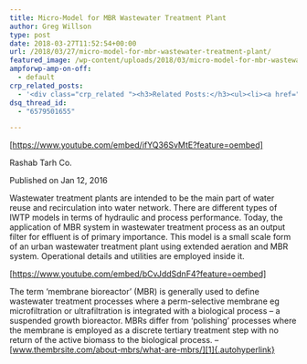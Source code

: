 ```yaml
---
title: Micro-Model for MBR Wastewater Treatment Plant
author: Greg Willson
type: post
date: 2018-03-27T11:52:54+00:00
url: /2018/03/27/micro-model-for-mbr-wastewater-treatment-plant/
featured_image: /wp-content/uploads/2018/03/micro-model-for-mbr-wastewater-t.jpg
ampforwp-amp-on-off:
  - default
crp_related_posts:
  - '<div class="crp_related "><h3>Related Posts:</h3><ul><li><a href="https://scdhub.org/2017/12/25/wastewater-treatment-and-biosolids-management/"    ><img src="https://scdhub.org/wp-content/uploads/2017/12/wastewater-treatment-and-biosoli-150x150.jpg" alt="Wastewater treatment and Biosolids management" title="Wastewater treatment and Biosolids management" width="150" height="150" class="crp_thumb crp_featured" /><span class="crp_title">Wastewater treatment and Biosolids management</span></a></li><li><a href="https://scdhub.org/2018/01/06/household-and-neighborhood-sanitation-infrastructures-excreta-wastewater-disposal-in-developing-countries/"    ><img src="https://scdhub.org/wp-content/plugins/contextual-related-posts/default.png" alt="Household and neighborhood Sanitation Infrastructures: Excreta, wastewater disposal in developing countries" title="Household and neighborhood Sanitation Infrastructures: Excreta, wastewater disposal in developing countries" width="150" height="150" class="crp_thumb crp_default" /><span class="crp_title">Household and neighborhood Sanitation&hellip;</span></a></li><li><a href="https://scdhub.org/2017/12/29/walking-in-sabinas-shoes-world-vision/"    ><img src="https://scdhub.org/wp-content/uploads/2017/12/walking-in-sabinas-shoes-world-v-150x150.jpg" alt="Walking in Sabinas Shoes &#8211; World Vision" title="Walking in Sabinas Shoes &#8211; World Vision" width="150" height="150" class="crp_thumb crp_featured" /><span class="crp_title">Walking in Sabinas Shoes &#8211; World Vision</span></a></li><li><a href="https://scdhub.org/2017/10/21/conventional-primary-wastewater-treatment/"    ><img src="https://scdhub.org/wp-content/uploads/2017/10/conventional-primary-wastewater-treatment-150x150.jpg" alt="conventional primary wastewater treatment" title="conventional primary wastewater treatment" width="150" height="150" class="crp_thumb crp_featured" /><span class="crp_title">conventional primary wastewater treatment</span></a></li><li><a href="https://scdhub.org/2017/08/11/kombucha-social-venture-health-beverage-company-community-success-prototype/"    ><img src="https://scdhub.org/wp-content/uploads/2017/08/kombucha-social-venture-health-beverage-company-community-success-prototype-150x150.jpg" alt="Kombucha Social Venture Health Beverage Company Community Success Prototype" title="Kombucha Social Venture Health Beverage Company Community Success Prototype" width="150" height="150" class="crp_thumb crp_featured" /><span class="crp_title">Kombucha Social Venture Health Beverage Company&hellip;</span></a></li><li><a href="https://scdhub.org/founding-board/"    ><img src="https://scdhub.org/wp-content/uploads/2017/04/Screen-Shot-2017-08-14-at-11.39.28-AM-150x150.png" alt="Founding Board" title="Founding Board" width="150" height="150" class="crp_thumb crp_correctfirst" /><span class="crp_title">Founding Board</span></a></li></ul><div class="crp_clear"></div></div>'
dsq_thread_id:
  - "6579501655"

---
```

[https://www.youtube.com/embed/ifYQ36SvMtE?feature=oembed]

Rashab Tarh Co.
  
Published on Jan 12, 2016

Wastewater treatment plants are intended to be the main part of water reuse and recirculation into water network. There are different types of IWTP models in terms of hydraulic and process performance. Today, the application of MBR system in wastewater treatment process as an output filter for effluent is of primary importance. This model is a small scale form of an urban wastewater treatment plant using extended aeration and MBR system. Operational details and utilities are employed inside it.

[https://www.youtube.com/embed/bCvJddSdnF4?feature=oembed]

The term ‘membrane bioreactor’ (MBR) is generally used to define wastewater treatment processes where a perm-selective membrane eg microfiltration or ultrafiltration is integrated with a biological process – a suspended growth bioreactor. MBRs differ from ‘polishing’ processes where the membrane is employed as a discrete tertiary treatment step with no return of the active biomass to the biological process. &#8211; [www.thembrsite.com/about-mbrs/what-are-mbrs/][1]{.autohyperlink}

 [1]: http://www.thembrsite.com/about-mbrs/what-are-mbrs/